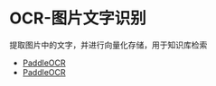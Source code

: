 <!--
 * @Author: jackning 270580156@qq.com
 * @Date: 2024-09-11 10:22:00
 * @LastEditors: jackning 270580156@qq.com
 * @LastEditTime: 2025-01-03 07:20:50
 * @Description: bytedesk.com https://github.com/Bytedesk/bytedesk
 *   Please be aware of the BSL license restrictions before installing Bytedesk IM – 
 *  selling, reselling, or hosting Bytedesk IM as a service is a breach of the terms and automatically terminates your rights under the license.
 *  Business Source License 1.1: https://github.com/Bytedesk/bytedesk/blob/main/LICENSE 
 *  contact: 270580156@qq.com 
 *  联系：270580156@qq.com
 * Copyright (c) 2024 by bytedesk.com, All Rights Reserved. 
-->
# OCR-图片文字识别

提取图片中的文字，并进行向量化存储，用于知识库检索

- [PaddleOCR](https://github.com/PaddlePaddle/PaddleOCR)
- [PaddleOCR](https://paddlepaddle.github.io/PaddleOCR/latest/#_2)
